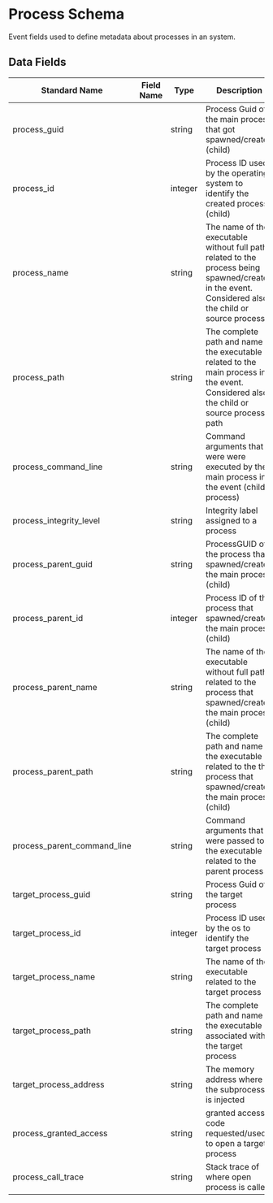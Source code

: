# Process Schema
Event fields used to define metadata about processes in an system.

## Data Fields
|Standard Name|Field Name|Type|Description|Sample Value|
|---|---|---|---|---|
|process_guid||string|Process Guid of the main process that got spawned/created (child)|{A98268C1-9C2E-5ACD-0000-0010396CAB00}|
|process_id||integer|Process ID used by the operating system to identify the created process (child)|4756|
|process_name||string|The name of the executable without full path related to the process being spawned/created in the event. Considered also the child or source process|conhost.exe|
|process_path||string|The complete path and name of the executable related to the main process in the event. Considered also the child or source process path|C:\Windows\System32\conhost.exe|
|process_command_line||string|Command arguments that were were executed by the main process in the event (child process)|??\C:\WINDOWS\system32\conhost.exe 0xffffffff -ForceV1|
|process_integrity_level||string|Integrity label assigned to a process|Medium|
|process_parent_guid||string|ProcessGUID of the process that spawned/created the main process (child)|{A98268C1-9C2E-5ACD-0000-00100266AB00}|
|process_parent_id||integer|Process ID of the process that spawned/created the main process (child)|240|
|process_parent_name||string|The name of the executable without full path related to the process that spawned/created the main process (child)|cmd.exe|
|process_parent_path||string|The complete path and name of the executable related to the the process that spawned/created the main process (child)|C:\Windows\System32\cmd.exe|
|process_parent_command_line||string|Command arguments that were passed to the executable related to the parent process|C:\WINDOWS\system32\cmd.exe|
|target_process_guid||string|Process Guid of the target process|{A98268C1-9C2E-5ACD-0000-00100266AB00}|
|target_process_id||integer|Process ID used by the os to identify the target process|240|
|target_process_name||string|The name of the executable related to the target process|cmd.exe|
|target_process_path||string|The complete path and name of the executable associated with the target process|C:\Windows\System32\cmd.exe|
|target_process_address||string|The memory address where the subprocess is injected|0xFFFFBC6422DD9C20|
|process_granted_access||string|granted access code requested/used to open a target process|0x1000|
|process_call_trace||string|Stack trace of where open process is called|C:\WINDOWS\SYSTEM32\ntdll.dll+a0344|